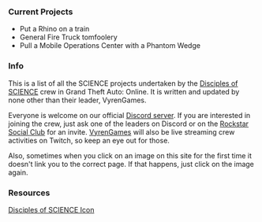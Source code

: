### Current Projects
* Put a Rhino on a train
* General Fire Truck tomfoolery
* Pull a Mobile Operations Center with a Phantom Wedge

### Info
This is a list of all the SCIENCE projects undertaken by the [Disciples of SCIENCE](https://socialclub.rockstargames.com/crew/disciples_of_science) crew in Grand Theft Auto: Online. It is written and updated by none other than their leader, <span>VyrenGames</span>.

Everyone is welcome on our official [Discord server](https://discord.gg/4GHBDpf). If you are interested in joining the crew, just ask one of the leaders on Discord or on the [Rockstar Social Club](https://socialclub.rockstargames.com/crew/disciples_of_science) for an invite. [VyrenGames](https://www.twitch.tv/vyrengames) will also be live streaming crew activities on Twitch, so keep an eye out for those.

Also, sometimes when you click on an image on this site for the first time it doesn't link you to the correct page. If that happens, just click on the image again.

### Resources
[Disciples of SCIENCE Icon](/disciples-of-science-icon.md)